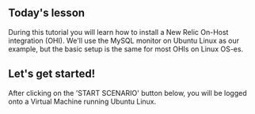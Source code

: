 ## Today's lesson
During this tutorial you will learn how to install a New Relic On-Host integration \(OHI\).  We'll use the MySQL monitor on Ubuntu Linux as our example, but the basic setup is the same for most OHIs on Linux OS-es.

## Let's get started!
After clicking on the 'START SCENARIO' button below, you will be logged onto a Virtual Machine running Ubuntu Linux.
